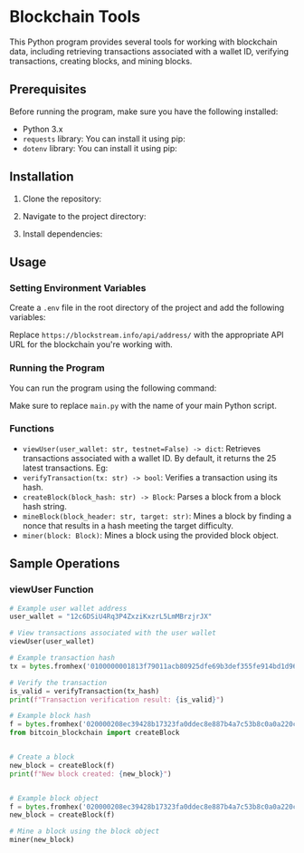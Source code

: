 # Blockchain Tools

This Python program provides several tools for working with blockchain data, including retrieving transactions associated with a wallet ID, verifying transactions, creating blocks, and mining blocks.

## Prerequisites

Before running the program, make sure you have the following installed:

- Python 3.x
- `requests` library: You can install it using pip:
- `dotenv` library: You can install it using pip:


## Installation

1. Clone the repository:


2. Navigate to the project directory:


3. Install dependencies:


## Usage

### Setting Environment Variables

Create a `.env` file in the root directory of the project and add the following variables:


Replace `https://blockstream.info/api/address/` with the appropriate API URL for the blockchain you're working with.

### Running the Program

You can run the program using the following command:


Make sure to replace `main.py` with the name of your main Python script.

### Functions

- `viewUser(user_wallet: str, testnet=False) -> dict`: Retrieves transactions associated with a wallet ID. By default, it returns the 25 latest transactions. Eg: 
- `verifyTransaction(tx: str) -> bool`: Verifies a transaction using its hash.
- `createBlock(block_hash: str) -> Block`: Parses a block from a block hash string.
- `mineBlock(block_header: str, target: str)`: Mines a block by finding a nonce that results in a hash meeting the target difficulty.
- `miner(block: Block)`: Mines a block using the provided block object.


## Sample Operations

### viewUser Function

```python
# Example user wallet address
user_wallet = "12c6DSiU4Rq3P4ZxziKxzrL5LmMBrzjrJX"

# View transactions associated with the user wallet
viewUser(user_wallet)

# Example transaction hash
tx = bytes.fromhex('0100000001813f79011acb80925dfe69b3def355fe914bd1d96a3f5f71bf8303c6a989c7d1000000006b483045022100ed81ff192e75a3fd2304004dcadb746fa5e24c5031ccfcf21320b0277457c98f02207a986d955c6e0cb35d446a89d3f56100f4d7f67801c31967743a9c8e10615bed01210349fc4e631e3624a545de3f89f5d8684c7b8138bd94bdd531d2e213bf016b278afeffffff02a135ef01000000001976a914bc3b654dca7e56b04dca18f2566cdaf02e8d9ada88ac99c39800000000001976a9141c4bc762dd5423e332166702cb75f40df79fea1288ac19430600')

# Verify the transaction
is_valid = verifyTransaction(tx_hash)
print(f"Transaction verification result: {is_valid}")

# Example block hash
f = bytes.fromhex('020000208ec39428b17323fa0ddec8e887b4a7c53b8c0a0a220cfd0000000000000000005b0750fce0a889502d40508d39576821155e9c9e3f5c3157f961db38fd8b25be1e77a759e93c0118a4ffd71d')
from bitcoin_blockchain import createBlock


# Create a block
new_block = createBlock(f)
print(f"New block created: {new_block}")


# Example block object
f = bytes.fromhex('020000208ec39428b17323fa0ddec8e887b4a7c53b8c0a0a220cfd0000000000000000005b0750fce0a889502d40508d39576821155e9c9e3f5c3157f961db38fd8b25be1e77a759e93c0118a4ffd71d')
new_block = createBlock(f)

# Mine a block using the block object
miner(new_block)

```
